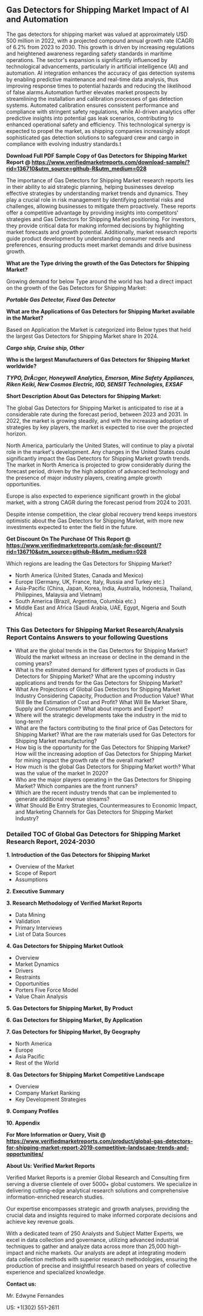 <h2>Gas Detectors for Shipping Market Impact of AI and Automation</h2>The gas detectors for shipping market was valued at approximately USD 500 million in 2022, with a projected compound annual growth rate (CAGR) of 6.2% from 2023 to 2030. This growth is driven by increasing regulations and heightened awareness regarding safety standards in maritime operations. The sector's expansion is significantly influenced by technological advancements, particularly in artificial intelligence (AI) and automation. AI integration enhances the accuracy of gas detection systems by enabling predictive maintenance and real-time data analysis, thus improving response times to potential hazards and reducing the likelihood of false alarms.Automation further elevates market prospects by streamlining the installation and calibration processes of gas detection systems. Automated calibration ensures consistent performance and compliance with stringent safety regulations, while AI-driven analytics offer predictive insights into potential gas leak scenarios, contributing to enhanced operational safety and efficiency. This technological synergy is expected to propel the market, as shipping companies increasingly adopt sophisticated gas detection solutions to safeguard crew and cargo in compliance with evolving industry standards.t</p><p id="" class=""><strong>Download Full PDF Sample Copy of Gas Detectors for Shipping Market Report @ <a href="https://www.verifiedmarketreports.com/download-sample/?rid=136710&utm_source=github-R&utm_medium=028" target="_blank">https://www.verifiedmarketreports.com/download-sample/?rid=136710&utm_source=github-R&utm_medium=028</a></strong></p><p>The importance of&nbsp;Gas Detectors for Shipping Market research reports lies in their ability to aid strategic planning, helping businesses develop effective strategies by understanding market trends and dynamics. They play a crucial role in risk management by identifying potential risks and challenges, allowing businesses to mitigate them proactively. These reports offer a competitive advantage by providing insights into competitors' strategies and Gas Detectors for Shipping Market positioning. For investors, they provide critical data for making informed decisions by highlighting market forecasts and growth potential. Additionally, market research reports guide product development by understanding consumer needs and preferences, ensuring products meet market demands and drive business growth.</p><p><strong>What are the&nbsp;Type driving the growth of the Gas Detectors for Shipping Market?</strong></p><p id="" class="">Growing demand for below Type around the world has had a direct impact on the growth of the Gas Detectors for Shipping Market:</p><em><strong>Portable Gas Detector, Fixed Gas Detector</strong></em></p><strong>What are the&nbsp;Applications&nbsp;of Gas Detectors for Shipping Market available in the Market?</strong></p><p id="" class="">Based on Application the Market is categorized into Below types that held the largest Gas Detectors for Shipping Market share In 2024.</p><em><strong>Cargo ship, Cruise ship, Other</strong></em></p><strong>Who is the largest Manufacturers of Gas Detectors for Shipping Market worldwide?</strong></p><p><em><strong>TYPO, DrÃ¤ger, Honeywell Analytics, Emerson, Mine Safety Appliances, Riken Keiki, New Cosmos Electric, IGD, SENSIT Technologies, EXSAF</strong></em></p><p id="" class=""><strong>Short Description About Gas Detectors for Shipping Market:</strong></p><p>The global Gas Detectors for Shipping Market is anticipated to rise at a considerable rate during the forecast period, between 2023 and 2031. In 2022, the market is growing steadily, and with the increasing adoption of strategies by key players, the market is expected to rise over the projected horizon.</p><p>North America, particularly the United States, will continue to play a pivotal role in the market's development. Any changes in the United States could significantly impact the Gas Detectors for Shipping Market growth trends. The market in North America is projected to grow considerably during the forecast period, driven by the high adoption of advanced technology and the presence of major industry players, creating ample growth opportunities.</p><p>Europe is also expected to experience significant growth in the global market, with a strong CAGR during the forecast period from 2024 to 2031.</p><p>Despite intense competition, the clear global recovery trend keeps investors optimistic about the Gas Detectors for Shipping Market, with more new investments expected to enter the field in the future.</p><p id="" class=""><strong>Get Discount On The Purchase Of This Report @ <a href="https://www.verifiedmarketreports.com/ask-for-discount/?rid=136710&utm_source=github-R&utm_medium=028" target="_blank">https://www.verifiedmarketreports.com/ask-for-discount/?rid=136710&utm_source=github-R&utm_medium=028</a></strong></p>Which regions are leading the Gas Detectors for Shipping Market?</p><ul><li>North America (United States, Canada and Mexico)</li><li>Europe (Germany, UK, France, Italy, Russia and Turkey etc.)</li><li>Asia-Pacific (China, Japan, Korea, India, Australia, Indonesia, Thailand, Philippines, Malaysia and Vietnam)</li><li>South America (Brazil, Argentina, Columbia etc.)</li><li>Middle East and Africa (Saudi Arabia, UAE, Egypt, Nigeria and South Africa)</li></ul><h3 id="" class="">This Gas Detectors for Shipping Market Research/Analysis Report Contains Answers to your following Questions</h3><ul><li>What are the global trends in the Gas Detectors for Shipping Market? Would the market witness an increase or decline in the demand in the coming years?</li><li>What is the estimated demand for different types of products in Gas Detectors for Shipping Market? What are the upcoming industry applications and trends for the Gas Detectors for Shipping Market?</li><li>What Are Projections of Global Gas Detectors for Shipping Market Industry Considering Capacity, Production and Production Value? What Will Be the Estimation of Cost and Profit? What Will Be Market Share, Supply and Consumption? What about imports and Export?</li><li>Where will the strategic developments take the industry in the mid to long-term?</li><li>What are the factors contributing to the final price of Gas Detectors for Shipping Market? What are the raw materials used for Gas Detectors for Shipping Market manufacturing?</li><li>How big is the opportunity for the Gas Detectors for Shipping Market? How will the increasing adoption of Gas Detectors for Shipping Market for mining impact the growth rate of the overall market?</li><li>How much is the global Gas Detectors for Shipping Market worth? What was the value of the market In 2020?</li><li>Who are the major players operating in the Gas Detectors for Shipping Market? Which companies are the front runners?</li><li>Which are the recent industry trends that can be implemented to generate additional revenue streams?</li><li>What Should Be Entry Strategies, Countermeasures to Economic Impact, and Marketing Channels for Gas Detectors for Shipping Market Industry?</li></ul><h3 id="" class="">Detailed TOC of Global Gas Detectors for Shipping Market Research Report, 2024-2030</h3><p id="" class=""><strong>1. Introduction of the Gas Detectors for Shipping Market</strong></p><ul><li>Overview of the Market</li><li>Scope of Report</li><li>Assumptions</li></ul><p id="" class=""><strong>2. Executive Summary</strong></p><p id="" class=""><strong>3. Research Methodology of Verified Market Reports</strong></p><ul><li>Data Mining</li><li>Validation</li><li>Primary Interviews</li><li>List of Data Sources</li></ul><p id="" class=""><strong>4. Gas Detectors for Shipping Market Outlook</strong></p><ul><li>Overview</li><li>Market Dynamics</li><li>Drivers</li><li>Restraints</li><li>Opportunities</li><li>Porters Five Force Model</li><li>Value Chain Analysis</li></ul><p id="" class=""><strong>5. Gas Detectors for Shipping Market, By Product</strong></p><p id="" class=""><strong>6. Gas Detectors for Shipping Market, By Application</strong></p><p id="" class=""><strong>7. Gas Detectors for Shipping Market, By Geography</strong></p><ul><li>North America</li><li>Europe</li><li>Asia Pacific</li><li>Rest of the World</li></ul><p id="" class=""><strong>8. Gas Detectors for Shipping Market Competitive Landscape</strong></p><ul><li>Overview</li><li>Company Market Ranking</li><li>Key Development Strategies</li></ul><p id="" class=""><strong>9. Company Profiles</strong></p><p id="" class=""><strong>10. Appendix</strong></p><p id="" class=""><strong>For More Information or Query, Visit @ <a href="https://www.verifiedmarketreports.com/product/global-gas-detectors-for-shipping-market-report-2019-competitive-landscape-trends-and-opportunities/" target="_blank">https://www.verifiedmarketreports.com/product/global-gas-detectors-for-shipping-market-report-2019-competitive-landscape-trends-and-opportunities/</a></strong></p><p id="" class=""><strong>About Us: Verified Market Reports</strong></p><p id="" class="">Verified Market Reports is a premier Global Research and Consulting firm serving a diverse clientele of over 5000+ global customers. We specialize in delivering cutting-edge analytical research solutions and comprehensive information-enriched research studies.</p><p id="" class="">Our expertise encompasses strategic and growth analyses, providing the crucial data and insights required to make informed corporate decisions and achieve key revenue goals.</p><p id="" class="">With a dedicated team of 250 Analysts and Subject Matter Experts, we excel in data collection and governance, utilizing advanced industrial techniques to gather and analyze data across more than 25,000 high-impact and niche markets. Our analysts are adept at integrating modern data collection methods with superior research methodologies, ensuring the production of precise and insightful research based on years of collective experience and specialized knowledge.</p><p id="" class=""><strong>Contact us:</strong></p><p id="" class="">Mr. Edwyne Fernandes</p><p id="" class="">US: +1(302) 551-2611</p>